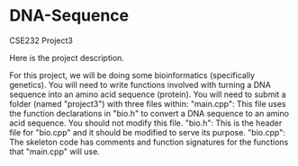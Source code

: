# DNA-Sequence
CSE232 Project3

Here is the project description.

For this project, we will be doing some bioinformatics (specifically genetics).
You will need to write functions involved with turning a DNA sequence into an amino acid sequence (protein).
You will need to submit a folder (named "project3") with three files within:
"main.cpp": This file uses the function declarations in "bio.h" to convert a DNA sequence to an amino acid sequence. You should not modify this file.
"bio.h": This is the header file for "bio.cpp" and it should be modified to serve its purpose.
"bio.cpp": The skeleton code has comments and function signatures for the functions that "main.cpp" will use.
